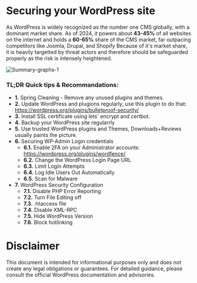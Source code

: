 # Securing your WordPress site

As WordPress is widely recognized as the number one CMS globally, with a dominant market share. As of 2024, it powers about **43-45%** of all websites on the internet and holds a **60-65%** share of the CMS market, far outpacing competitors like Joomla, Drupal, and Shopify
Because of it's market share, it is heavily targetted by threat actors and therefore should be safeguarded properly as the risk is intensely heightened.




![Summary-graphs-1](https://github.com/user-attachments/assets/750ba9ce-3412-4707-a286-cc77e5e3ae28)



### TL;DR Quick tips & Recommandations:
* **1.** Spring Cleaning - Remove any unused plugins and themes.
* **2.** Update WordPress and plugions regularly, use this plugin to do that: https://wordpress.org/plugins/bulletproof-security/
* **3.** Install SSL certificate using lets' encrypt and certbot.
* **4.** Backup your WordPress site regularrly
* **5.** Use trusted WordPress plugins and Themes, Downloads+Reviews usually paints the picture.
* **6.** Securing WP-Admin Login credentials
  * **6.1.** Enable 2FA on your Administrator accounts: https://wordpress.org/plugins/wordfence/
  * **6.2.** Change the WordPress Login Page URL
  * **6.3.** Limit Login Attempts
  * **6.4.** Log Idle Users Out Automatically
  * **6.5.** Scan for Malware
* **7.** WordPress Security Configuration
  * **7.1.** Disable PHP Error Reporting
  * **7.2.** Turn File Editing off
  * **7.3.** .htaccess file
  * **7.4.** Disable XML-RPC
  * **7.5.** Hide WordPress Version
  * **7.6.** Block hotlinking



# Disclaimer
This document is intended for informational purposes only and does not create any legal obligations or guarantees. For detailed guidance, please consult the official WordPress documentation and advisories.
